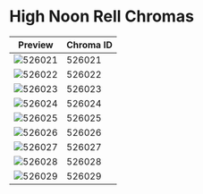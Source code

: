 # High Noon Rell Chromas

| Preview | Chroma ID |
|---------|-----------|
| ![526021](https://raw.communitydragon.org/latest/plugins/rcp-be-lol-game-data/global/default/v1/champion-chroma-images/526/526021.png) | 526021 |
| ![526022](https://raw.communitydragon.org/latest/plugins/rcp-be-lol-game-data/global/default/v1/champion-chroma-images/526/526022.png) | 526022 |
| ![526023](https://raw.communitydragon.org/latest/plugins/rcp-be-lol-game-data/global/default/v1/champion-chroma-images/526/526023.png) | 526023 |
| ![526024](https://raw.communitydragon.org/latest/plugins/rcp-be-lol-game-data/global/default/v1/champion-chroma-images/526/526024.png) | 526024 |
| ![526025](https://raw.communitydragon.org/latest/plugins/rcp-be-lol-game-data/global/default/v1/champion-chroma-images/526/526025.png) | 526025 |
| ![526026](https://raw.communitydragon.org/latest/plugins/rcp-be-lol-game-data/global/default/v1/champion-chroma-images/526/526026.png) | 526026 |
| ![526027](https://raw.communitydragon.org/latest/plugins/rcp-be-lol-game-data/global/default/v1/champion-chroma-images/526/526027.png) | 526027 |
| ![526028](https://raw.communitydragon.org/latest/plugins/rcp-be-lol-game-data/global/default/v1/champion-chroma-images/526/526028.png) | 526028 |
| ![526029](https://raw.communitydragon.org/latest/plugins/rcp-be-lol-game-data/global/default/v1/champion-chroma-images/526/526029.png) | 526029 |